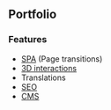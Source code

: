 ## Portfolio

### Features

- [SPA](https://github.com/RafidMuhymin/astro-spa) (Page transitions)
- [3D interactions](https://threlte.xyz/)
- Translations
- [SEO](https://github.com/onwidget/astrolib/tree/main/packages/seo)
- [CMS](https://decapcms.org/docs/add-to-your-site/)

